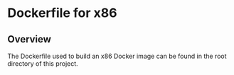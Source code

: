 # Dockerfile for x86

## Overview

The Dockerfile used to build an x86 Docker image can be found in the root directory of this project.
